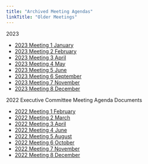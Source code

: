 ```yaml
---
title: "Archived Meeting Agendas"
linkTitle: "Older Meetings"
---
```


2023

- [2023 Meeting 1 January](https://osf.io/vje3u)
- [2023 Meeting 2 February](https://osf.io/gwzf6)
- [2023 Meeting 3 April](https://osf.io/b4psa)
- [2023 Meeting 4 May](https://osf.io/tehgn)
- [2023 Meeting 5 June](https://osf.io/yr54f)
- [2023 Meeting 6 September](https://osf.io/625mv)
- [2023 Meeting 7 November](https://osf.io/8qeyf)
- [2023 Meeting 8 December](https://osf.io/nvewj)

2022 Executive Committee Meeting Agenda Documents

- [2022 Meeting 1 February](https://osf.io/av48m)
- [2022 Meeting 2 March](https://osf.io/ftkmj)
- [2022 Meeting 3 April](https://osf.io/z3yts)
- [2022 Meeting 4 June](https://osf.io/snxut)
- [2022 Meeting 5 August](https://osf.io/5rstu)
- [2022 Meeting 6 October](https://osf.io/ymz8e)
- [2022 Meeting 7 November](https://osf.io/fku98)
- [2022 Meeting 8 December](https://osf.io/8kj49)